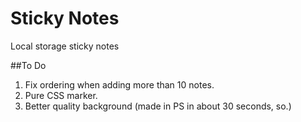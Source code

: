 # Sticky Notes
Local storage sticky notes

##To Do
1. Fix ordering when adding more than 10 notes.
2. Pure CSS marker.
3. Better quality background (made in PS in about 30 seconds, so.)
